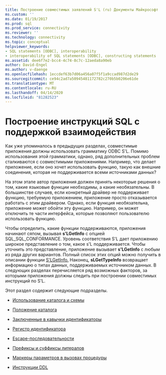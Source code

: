 ```yaml
---
title: Построение совместимых заявлений S'L (ru) Документы Майкрософт
ms.custom: ''
ms.date: 01/19/2017
ms.prod: sql
ms.prod_service: connectivity
ms.reviewer: ''
ms.technology: connectivity
ms.topic: conceptual
helpviewer_keywords:
- SQL statements [ODBC], interoperability
- interoperability of SQL statements [ODBC], constructing statements
ms.assetid: dee6f7e2-bcc4-4c74-8c7c-12aeda8a90eb
author: David-Engel
ms.author: v-daenge
ms.openlocfilehash: 1eccdef63b7d06a456a07f5f1a9ccad987d2de29
ms.sourcegitcommit: ce94c2ad7a50945481172782c270b5b0206e61de
ms.translationtype: MT
ms.contentlocale: ru-RU
ms.lasthandoff: 04/14/2020
ms.locfileid: "81282523"
---
```

# <a name="constructing-interoperable-sql-statements"></a>Построение инструкций SQL с поддержкой взаимодействия
Как уже упоминалось в предыдущих разделах, совместимые приложения должны использовать грамматику ODBC S'L. Помимо использования этой грамматики, однако, ряд дополнительных проблем сталкиваются с совместимыми приложениями. Например, что делает приложение, если оно хочет использовать функцию, такую как внешние соединения, которая не поддерживается всеми источниками данных?  
  
 На этом этапе автор приложения должен принять некоторые решения о том, какие языковые функции необходимы, а какие необязательны. В большинстве случаев, если конкретный драйвер не поддерживает функцию, требуемую приложением, приложение просто отказывается работать с этим драйвером. Однако, если функция необязательна, приложение может обойти эту функцию. Например, он может отключить те части интерфейса, которые позволяют пользователю использовать функцию.  
  
 Чтобы определить, какие функции поддерживаются, приложения начинают сяпом, вызывая **s'LGetInfo** с опцией SQL_SQL_CONFORMANCE. Уровень соответствия S'L дает приложению широкое представление о том, какое s'L поддерживается. Чтобы уточнить это представление, приложение вызывает **s'LGetInfo** с любым из ряда других вариантов. Полный список этих опций можно получить в описании функции [S'LGetInfo.](../../../odbc/reference/syntax/sqlgetinfo-function.md) Наконец, **sLGetTypeInfo** возвращает информацию о типах данных, поддерживаемых источником данных. В следующих разделах перечисляется ряд возможных факторов, за которыми приложения должны следить при построении совместимых инструкций по S'L.  
  
 Этот раздел содержит следующие подразделы.  
  
-   [Использование каталога и схемы](../../../odbc/reference/develop-app/catalog-and-schema-usage.md)  
  
-   [Положение каталога](../../../odbc/reference/develop-app/catalog-position.md)  
  
-   [Заключенные в кавычки идентификаторы](../../../odbc/reference/develop-app/quoted-identifiers.md)  
  
-   [Регистр идентификатора](../../../odbc/reference/develop-app/identifier-case.md)  
  
-   [Escape-последовательности](../../../odbc/reference/develop-app/escape-sequences.md)  
  
-   [Префиксы и суффиксы литералов](../../../odbc/reference/develop-app/literal-prefixes-and-suffixes.md)  
  
-   [Маркеры параметров в вызовах процедуры](../../../odbc/reference/develop-app/parameter-markers-in-procedure-calls.md)  
  
-   [Инструкции DDL](../../../odbc/reference/develop-app/ddl-statements.md)
